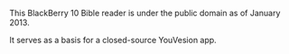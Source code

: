 This BlackBerry 10 Bible reader is under the public domain as of January 2013.

It serves as a basis for a closed-source YouVesion app.
